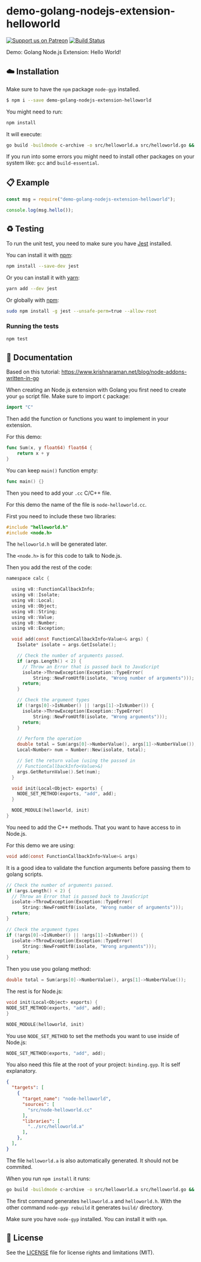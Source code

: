 # demo-golang-nodejs-extension-helloworld
[![Support us on Patreon][badge_patreon]][patreon] [![Build Status][badge_travis]][travis]

Demo: Golang Node.js Extension: Hello World!

## :cloud: Installation
Make sure to have the `npm` package `node-gyp` installed.

```sh
$ npm i --save demo-golang-nodejs-extension-helloworld
```

You might need to run:

```sh
npm install
```

It will execute:

```sh
go build -buildmode c-archive -o src/helloworld.a src/helloworld.go && node-gyp rebuild
```

If you run into some errors you might need to install other packages on your system like: `gcc` and `build-essential`.

## :clipboard: Example

```js
const msg = require("demo-golang-nodejs-extension-helloworld");

console.log(msg.hello());
```

## :recycle: Testing
To run the unit test, you need to make sure you have [Jest][jest_link] installed.

You can install it with [npm][npm_link]:

```sh
npm install --save-dev jest
```

Or you can install it with [yarn][yarn_link]:

```sh
yarn add --dev jest
```

Or globally with [npm][npm_link]:

```sh
sudo npm install -g jest --unsafe-perm=true --allow-root
```

### Running the tests

```sh
npm test
```

## :memo: Documentation
Based on this tutorial: https://www.krishnaraman.net/blog/node-addons-written-in-go

When creating an Node.js extension with Golang you first need to create your `go` script file.
Make sure to import `C` package:

```go
import "C"
```

Then add the function or functions you want to implement in your extension.

For this demo:

```go
func Sum(x, y float64) float64 {
	return x + y
}
```

You can keep `main()` function empty:

```go
func main() {}
```

Then you need to add your `.cc` C/C++ file.

For this demo the name of the file is `node-helloworld.cc`.

First you need to include these two libraries:

```c
#include "helloworld.h"
#include <node.h>
```

The `helloworld.h` will be generated later.

The `<node.h>` is for this code to talk to Node.js.

Then you add the rest of the code:

```c
namespace calc {

  using v8::FunctionCallbackInfo;
  using v8::Isolate;
  using v8::Local;
  using v8::Object;
  using v8::String;
  using v8::Value;
  using v8::Number;
  using v8::Exception;

  void add(const FunctionCallbackInfo<Value>& args) {
    Isolate* isolate = args.GetIsolate();

    // Check the number of arguments passed.
    if (args.Length() < 2) {
      // Throw an Error that is passed back to JavaScript
      isolate->ThrowException(Exception::TypeError(
          String::NewFromUtf8(isolate, "Wrong number of arguments")));
      return;
    }

    // Check the argument types
    if (!args[0]->IsNumber() || !args[1]->IsNumber()) {
      isolate->ThrowException(Exception::TypeError(
          String::NewFromUtf8(isolate, "Wrong arguments")));
      return;
    }

    // Perform the operation
    double total = Sum(args[0]->NumberValue(), args[1]->NumberValue());
    Local<Number> num = Number::New(isolate, total);

    // Set the return value (using the passed in
    // FunctionCallbackInfo<Value>&)
    args.GetReturnValue().Set(num);
  }

  void init(Local<Object> exports) {
    NODE_SET_METHOD(exports, "add", add);
  }

  NODE_MODULE(helloworld, init)
}
```

You need to add the C++ methods. That you want to have access to in Node.js.

For this demo we are using:

```c
void add(const FunctionCallbackInfo<Value>& args)
```

It is a good idea to validate the function arguments before passing them to golang scripts.

```c
// Check the number of arguments passed.
if (args.Length() < 2) {
  // Throw an Error that is passed back to JavaScript
  isolate->ThrowException(Exception::TypeError(
      String::NewFromUtf8(isolate, "Wrong number of arguments")));
  return;
}

// Check the argument types
if (!args[0]->IsNumber() || !args[1]->IsNumber()) {
  isolate->ThrowException(Exception::TypeError(
      String::NewFromUtf8(isolate, "Wrong arguments")));
  return;
}
```

Then you use you golang method:

```c
double total = Sum(args[0]->NumberValue(), args[1]->NumberValue());
```

The rest is for Node.js:

```c
void init(Local<Object> exports) {
NODE_SET_METHOD(exports, "add", add);
}

NODE_MODULE(helloworld, init)
```

You use `NODE_SET_METHOD` to set the methods you want to use inside of Node.js:

```c
NODE_SET_METHOD(exports, "add", add);
```

You also need this file at the root of your project: `binding.gyp`. It is self explanatory.

```json
{
  "targets": [
    {
      "target_name": "node-helloworld",
      "sources": [
        "src/node-helloworld.cc"
      ],
      "libraries": [
        "../src/helloworld.a"
      ],
    },
  ],
}
```

The file `helloworld.a` is also automatically generated. It should not be commited.

When you run `npm install` it runs:

```sh
go build -buildmode c-archive -o src/helloworld.a src/helloworld.go && node-gyp rebuild
```

The first command generates `helloworld.a` and `helloworld.h`. With the other command `node-gyp rebuild` it generates `build/` directory.

Make sure you have `node-gyp` installed. You can install it with `npm`.

## :scroll: License

See the [LICENSE](LICENSE.md) file for license rights and limitations (MIT).

[badge_patreon]: https://propolisframework.github.io/assets/img/patreon.svg
[badge_travis]: https://travis-ci.org/jnbdz/demo-golang-nodejs-extension-helloworld.svg?branch=master

[patreon]: https://www.patreon.com/jnbdz
[travis]: https://travis-ci.org/jnbdz/demo-golang-nodejs-extension-helloworld

[jest_link]: https://facebook.github.io/jest/
[npm_link]: https://npmjs.com/
[yarn_link]: https://yarnpkg.com/